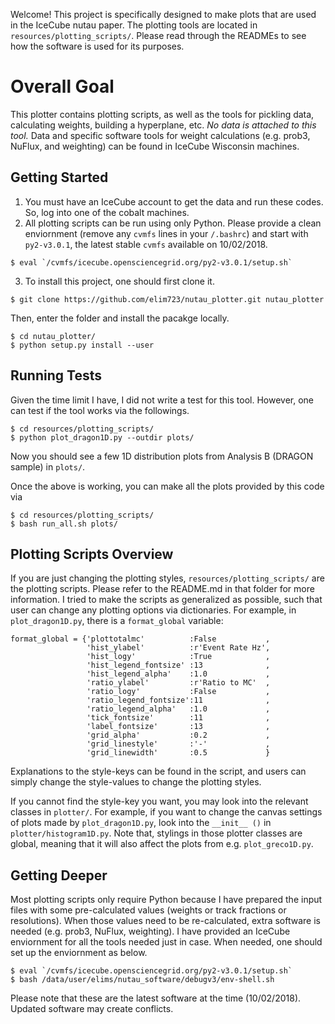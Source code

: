 Welcome! This project is specifically designed to make plots that are used in the IceCube nutau paper. The plotting tools are located in `resources/plotting_scripts/`. Please read through the READMEs to see how the software is used for its purposes.

Overall Goal
============

This plotter contains plotting scripts, as well as the tools for pickling data, calculating weights, building a hyperplane, etc. *No data is attached to this tool.* Data and specific software tools for weight calculations (e.g. prob3, NuFlux, and weighting) can be found in IceCube Wisconsin machines.

Getting Started
---------------

1. You must have an IceCube account to get the data and run these codes. So, log into one of the cobalt machines.
2. All plotting scripts can be run using only Python. Please provide a clean enviornment (remove any `cvmfs` lines in your `/.bashrc`) and start with `py2-v3.0.1`, the latest stable `cvmfs` available on 10/02/2018.
```
$ eval `/cvmfs/icecube.opensciencegrid.org/py2-v3.0.1/setup.sh`
```
3. To install this project, one should first clone it.
```
$ git clone https://github.com/elim723/nutau_plotter.git nutau_plotter
```
Then, enter the folder and install the pacakge locally.
```
$ cd nutau_plotter/
$ python setup.py install --user
```

Running Tests
-------------

Given the time limit I have, I did not write a test for this tool. However, one can test if the tool works via the followings.
```
$ cd resources/plotting_scripts/
$ python plot_dragon1D.py --outdir plots/
```
Now you should see a few 1D distribution plots from Analysis B (DRAGON sample) in `plots/`.

Once the above is working, you can make all the plots provided by this code via
```
$ cd resources/plotting_scripts/
$ bash run_all.sh plots/
```

Plotting Scripts Overview
-------------------------

If you are just changing the plotting styles, `resources/plotting_scripts/` are the plotting scripts. Please refer to the README.md in that folder for more information. I tried to make the scripts as generalized as possible, such that user can change any plotting options via dictionaries. For example, in `plot_dragon1D.py`, there is a `format_global` variable:

```
format_global = {'plottotalmc'          :False           ,
                 'hist_ylabel'          :r'Event Rate Hz',
                 'hist_logy'            :True            ,
                 'hist_legend_fontsize' :13              ,
                 'hist_legend_alpha'    :1.0             ,
                 'ratio_ylabel'         :r'Ratio to MC'  ,
                 'ratio_logy'           :False           ,
                 'ratio_legend_fontsize':11              ,
                 'ratio_legend_alpha'   :1.0             ,
                 'tick_fontsize'        :11              ,
                 'label_fontsize'       :13              ,
                 'grid_alpha'           :0.2             ,
                 'grid_linestyle'       :'-'             ,
                 'grid_linewidth'       :0.5             }
```

Explanations to the style-keys can be found in the script, and users can simply change the style-values to change the plotting styles.

If you cannot find the style-key you want, you may look into the relevant classes in `plotter/`. For example, if you want to change the canvas settings of plots made by `plot_dragon1D.py`, look into the `__init__ ()` in `plotter/histogram1D.py`. Note that, stylings in those plotter classes are global, meaning that it will also affect the plots from e.g. `plot_greco1D.py`.

Getting Deeper
--------------

Most plotting scripts only require Python because I have prepared the input files with some pre-calculated values (weights or track fractions or resolutions). When those values need to be re-calculated, extra software is needed (e.g. prob3, NuFlux, weighting). I have provided an IceCube enviornment for all the tools needed just in case. When needed, one should set up the enviornment as below.
```
$ eval `/cvmfs/icecube.opensciencegrid.org/py2-v3.0.1/setup.sh`
$ bash /data/user/elims/nutau_software/debugv3/env-shell.sh
```
Please note that these are the latest software at the time (10/02/2018). Updated software may create conflicts.

